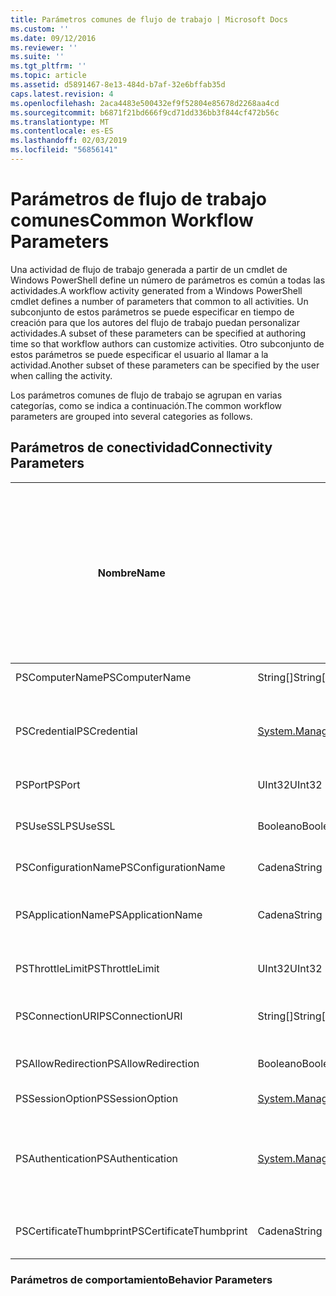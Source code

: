 ```yaml
---
title: Parámetros comunes de flujo de trabajo | Microsoft Docs
ms.custom: ''
ms.date: 09/12/2016
ms.reviewer: ''
ms.suite: ''
ms.tgt_pltfrm: ''
ms.topic: article
ms.assetid: d5891467-8e13-484d-b7af-32e6bffab35d
caps.latest.revision: 4
ms.openlocfilehash: 2aca4483e500432ef9f52804e85678d2268aa4cd
ms.sourcegitcommit: b6871f21bd666f9cd71dd336bb3f844cf472b56c
ms.translationtype: MT
ms.contentlocale: es-ES
ms.lasthandoff: 02/03/2019
ms.locfileid: "56856141"
---
```

# <a name="common-workflow-parameters"></a><span data-ttu-id="7baba-102">Parámetros de flujo de trabajo comunes</span><span class="sxs-lookup"><span data-stu-id="7baba-102">Common Workflow Parameters</span></span>

<span data-ttu-id="7baba-103">Una actividad de flujo de trabajo generada a partir de un cmdlet de Windows PowerShell define un número de parámetros es común a todas las actividades.</span><span class="sxs-lookup"><span data-stu-id="7baba-103">A workflow activity generated from a Windows PowerShell cmdlet  defines a number of parameters that common to all activities.</span></span> <span data-ttu-id="7baba-104">Un subconjunto de estos parámetros se puede especificar en tiempo de creación para que los autores del flujo de trabajo puedan personalizar actividades.</span><span class="sxs-lookup"><span data-stu-id="7baba-104">A subset of these parameters can be specified at authoring time so that workflow authors can customize activities.</span></span> <span data-ttu-id="7baba-105">Otro subconjunto de estos parámetros se puede especificar el usuario al llamar a la actividad.</span><span class="sxs-lookup"><span data-stu-id="7baba-105">Another subset of these parameters can be specified by the user when calling the activity.</span></span>

<span data-ttu-id="7baba-106">Los parámetros comunes de flujo de trabajo se agrupan en varias categorías, como se indica a continuación.</span><span class="sxs-lookup"><span data-stu-id="7baba-106">The common workflow parameters are grouped into several categories as follows.</span></span>

## <a name="connectivity-parameters"></a><span data-ttu-id="7baba-107">Parámetros de conectividad</span><span class="sxs-lookup"><span data-stu-id="7baba-107">Connectivity Parameters</span></span>

|<span data-ttu-id="7baba-108">Nombre</span><span class="sxs-lookup"><span data-stu-id="7baba-108">Name</span></span>|<span data-ttu-id="7baba-109">Tipo</span><span class="sxs-lookup"><span data-stu-id="7baba-109">Type</span></span>|<span data-ttu-id="7baba-110">Descripción</span><span class="sxs-lookup"><span data-stu-id="7baba-110">Description</span></span>|<span data-ttu-id="7baba-111">¿Se pueden especificar por el usuario final en tiempo de ejecución?</span><span class="sxs-lookup"><span data-stu-id="7baba-111">Can be specified by end user at execution time?</span></span>|<span data-ttu-id="7baba-112">¿Se pueden especificar por el autor del flujo de trabajo durante la creación?</span><span class="sxs-lookup"><span data-stu-id="7baba-112">Can be specified by workflow author at authoring time?</span></span>|<span data-ttu-id="7baba-113">¿Se pueden especificar por el autor del flujo de trabajo en la creación de instancias?</span><span class="sxs-lookup"><span data-stu-id="7baba-113">Can be specified by workflow author at instantiation?</span></span>|
|----------|----------|-----------------|-----------------------------------------------------|------------------------------------------------------------|-----------------------------------------------------------|
|<span data-ttu-id="7baba-114">PSComputerName</span><span class="sxs-lookup"><span data-stu-id="7baba-114">PSComputerName</span></span>|<span data-ttu-id="7baba-115">String[]</span><span class="sxs-lookup"><span data-stu-id="7baba-115">String[]</span></span>|<span data-ttu-id="7baba-116">Una lista de nombres de equipo para que se va a iniciar trabajos.</span><span class="sxs-lookup"><span data-stu-id="7baba-116">A list of computer names for which to launch jobs.</span></span>|<span data-ttu-id="7baba-117">Sí</span><span class="sxs-lookup"><span data-stu-id="7baba-117">Yes</span></span>|<span data-ttu-id="7baba-118">Sí</span><span class="sxs-lookup"><span data-stu-id="7baba-118">Yes</span></span>|<span data-ttu-id="7baba-119">Sí</span><span class="sxs-lookup"><span data-stu-id="7baba-119">Yes</span></span>|
|<span data-ttu-id="7baba-120">PSCredential</span><span class="sxs-lookup"><span data-stu-id="7baba-120">PSCredential</span></span>|[<span data-ttu-id="7baba-121">System.Management.Automation.Pscredential</span><span class="sxs-lookup"><span data-stu-id="7baba-121">System.Management.Automation.Pscredential</span></span>](/dotnet/api/System.Management.Automation.PSCredential)|<span data-ttu-id="7baba-122">Credencial de autenticación que se utilizará para iniciar sesión en los equipos especificados por el parámetro PSComputerName.</span><span class="sxs-lookup"><span data-stu-id="7baba-122">The authentication credential to use to login to the computers specified by the PSComputerName parameter.</span></span> <span data-ttu-id="7baba-123">Este parámetro es válido solo si se especifica PSComputerName.</span><span class="sxs-lookup"><span data-stu-id="7baba-123">This parameter is valid only if PSComputerName is specified.</span></span>|<span data-ttu-id="7baba-124">Sí</span><span class="sxs-lookup"><span data-stu-id="7baba-124">Yes</span></span>|<span data-ttu-id="7baba-125">Sí</span><span class="sxs-lookup"><span data-stu-id="7baba-125">Yes</span></span>|<span data-ttu-id="7baba-126">Sí</span><span class="sxs-lookup"><span data-stu-id="7baba-126">Yes</span></span>|
|<span data-ttu-id="7baba-127">PSPort</span><span class="sxs-lookup"><span data-stu-id="7baba-127">PSPort</span></span>|<span data-ttu-id="7baba-128">UInt32</span><span class="sxs-lookup"><span data-stu-id="7baba-128">UInt32</span></span>|<span data-ttu-id="7baba-129">El puerto que se usará para ejecutar el flujo de trabajo.</span><span class="sxs-lookup"><span data-stu-id="7baba-129">The port to be used to run the workflow.</span></span>|<span data-ttu-id="7baba-130">Sí</span><span class="sxs-lookup"><span data-stu-id="7baba-130">Yes</span></span>|<span data-ttu-id="7baba-131">Sí</span><span class="sxs-lookup"><span data-stu-id="7baba-131">Yes</span></span>|<span data-ttu-id="7baba-132">Sí</span><span class="sxs-lookup"><span data-stu-id="7baba-132">Yes</span></span>|
|<span data-ttu-id="7baba-133">PSUseSSL</span><span class="sxs-lookup"><span data-stu-id="7baba-133">PSUseSSL</span></span>|<span data-ttu-id="7baba-134">Booleano</span><span class="sxs-lookup"><span data-stu-id="7baba-134">Boolean</span></span>|<span data-ttu-id="7baba-135">Utilice el protocolo de capa de Sockets seguros (SSL) para establecer una conexión segura con el equipo remoto para ejecutar el flujo de trabajo.</span><span class="sxs-lookup"><span data-stu-id="7baba-135">Use Secure Sockets Layer (SSL) protocol to establish a secure connection to the remote computer to run the workflow.</span></span>|<span data-ttu-id="7baba-136">Sí</span><span class="sxs-lookup"><span data-stu-id="7baba-136">Yes</span></span>|<span data-ttu-id="7baba-137">Sí</span><span class="sxs-lookup"><span data-stu-id="7baba-137">Yes</span></span>|<span data-ttu-id="7baba-138">Sí</span><span class="sxs-lookup"><span data-stu-id="7baba-138">Yes</span></span>|
|<span data-ttu-id="7baba-139">PSConfigurationName</span><span class="sxs-lookup"><span data-stu-id="7baba-139">PSConfigurationName</span></span>|<span data-ttu-id="7baba-140">Cadena</span><span class="sxs-lookup"><span data-stu-id="7baba-140">String</span></span>|<span data-ttu-id="7baba-141">La configuración de sesión utilizada para ejecutar el flujo de trabajo.</span><span class="sxs-lookup"><span data-stu-id="7baba-141">The session configuration used to run the workflow.</span></span>|<span data-ttu-id="7baba-142">Sí</span><span class="sxs-lookup"><span data-stu-id="7baba-142">Yes</span></span>|<span data-ttu-id="7baba-143">Sí</span><span class="sxs-lookup"><span data-stu-id="7baba-143">Yes</span></span>|<span data-ttu-id="7baba-144">Sí</span><span class="sxs-lookup"><span data-stu-id="7baba-144">Yes</span></span>|
|<span data-ttu-id="7baba-145">PSApplicationName</span><span class="sxs-lookup"><span data-stu-id="7baba-145">PSApplicationName</span></span>|<span data-ttu-id="7baba-146">Cadena</span><span class="sxs-lookup"><span data-stu-id="7baba-146">String</span></span>|<span data-ttu-id="7baba-147">La parte del nombre de aplicación de la conexión URI para la ejecución de flujo de trabajo.</span><span class="sxs-lookup"><span data-stu-id="7baba-147">The application name portion of the connection URI for the workflow execution.</span></span> <span data-ttu-id="7baba-148">Use este parámetro solo cuando no se usa el parámetro ConnectionURI.</span><span class="sxs-lookup"><span data-stu-id="7baba-148">Use this parameter only when you are not using the ConnectionURI parameter.</span></span>|<span data-ttu-id="7baba-149">Sí</span><span class="sxs-lookup"><span data-stu-id="7baba-149">Yes</span></span>|<span data-ttu-id="7baba-150">Sí</span><span class="sxs-lookup"><span data-stu-id="7baba-150">Yes</span></span>|<span data-ttu-id="7baba-151">Sí</span><span class="sxs-lookup"><span data-stu-id="7baba-151">Yes</span></span>|
|<span data-ttu-id="7baba-152">PSThrottleLimit</span><span class="sxs-lookup"><span data-stu-id="7baba-152">PSThrottleLimit</span></span>|<span data-ttu-id="7baba-153">UInt32</span><span class="sxs-lookup"><span data-stu-id="7baba-153">UInt32</span></span>|<span data-ttu-id="7baba-154">El número máximo de conexiones simultáneas que se pueden establecer para ejecutar el flujo de trabajo.</span><span class="sxs-lookup"><span data-stu-id="7baba-154">The maximum number of concurrent connections that can be established to run the workflow.</span></span>|<span data-ttu-id="7baba-155">Sí</span><span class="sxs-lookup"><span data-stu-id="7baba-155">Yes</span></span>|<span data-ttu-id="7baba-156">Por determinar</span><span class="sxs-lookup"><span data-stu-id="7baba-156">TBD</span></span>|<span data-ttu-id="7baba-157">Sí</span><span class="sxs-lookup"><span data-stu-id="7baba-157">Yes</span></span>|
|<span data-ttu-id="7baba-158">PSConnectionURI</span><span class="sxs-lookup"><span data-stu-id="7baba-158">PSConnectionURI</span></span>|<span data-ttu-id="7baba-159">String[]</span><span class="sxs-lookup"><span data-stu-id="7baba-159">String[]</span></span>|<span data-ttu-id="7baba-160">Una matriz de identificadores URI completo que especifique los puntos de conexión para las sesiones interactivas utilizadas para ejecutar el flujo de trabajo.</span><span class="sxs-lookup"><span data-stu-id="7baba-160">An array of fully-qualified URIs that specify the endpoints for the interactive sessions used to run the workflow.</span></span>|<span data-ttu-id="7baba-161">Sí</span><span class="sxs-lookup"><span data-stu-id="7baba-161">Yes</span></span>|<span data-ttu-id="7baba-162">Sí</span><span class="sxs-lookup"><span data-stu-id="7baba-162">Yes</span></span>|<span data-ttu-id="7baba-163">Sí</span><span class="sxs-lookup"><span data-stu-id="7baba-163">Yes</span></span>|
|<span data-ttu-id="7baba-164">PSAllowRedirection</span><span class="sxs-lookup"><span data-stu-id="7baba-164">PSAllowRedirection</span></span>|<span data-ttu-id="7baba-165">Booleano</span><span class="sxs-lookup"><span data-stu-id="7baba-165">Boolean</span></span>|<span data-ttu-id="7baba-166">Especifica si se permite la redirección de esta conexión a un URI alternativo para ejecutar el flujo de trabajo.</span><span class="sxs-lookup"><span data-stu-id="7baba-166">Specifies whether to allow redirection of this connection to an alternate URI to run the workflow.</span></span>|<span data-ttu-id="7baba-167">Sí</span><span class="sxs-lookup"><span data-stu-id="7baba-167">Yes</span></span>|<span data-ttu-id="7baba-168">Sí</span><span class="sxs-lookup"><span data-stu-id="7baba-168">Yes</span></span>|<span data-ttu-id="7baba-169">Sí</span><span class="sxs-lookup"><span data-stu-id="7baba-169">Yes</span></span>|
|<span data-ttu-id="7baba-170">PSSessionOption</span><span class="sxs-lookup"><span data-stu-id="7baba-170">PSSessionOption</span></span>|[<span data-ttu-id="7baba-171">System.Management.Automation.Remoting.Pssessionoption</span><span class="sxs-lookup"><span data-stu-id="7baba-171">System.Management.Automation.Remoting.Pssessionoption</span></span>](/dotnet/api/System.Management.Automation.Remoting.PSSessionOption)|<span data-ttu-id="7baba-172">Opciones avanzadas para la sesión utilizada para ejecutar el flujo de trabajo.</span><span class="sxs-lookup"><span data-stu-id="7baba-172">Advanced options for the session used to run the workflow.</span></span>|<span data-ttu-id="7baba-173">Sí</span><span class="sxs-lookup"><span data-stu-id="7baba-173">Yes</span></span>|<span data-ttu-id="7baba-174">Sí</span><span class="sxs-lookup"><span data-stu-id="7baba-174">Yes</span></span>|<span data-ttu-id="7baba-175">Sí</span><span class="sxs-lookup"><span data-stu-id="7baba-175">Yes</span></span>|
|<span data-ttu-id="7baba-176">PSAuthentication</span><span class="sxs-lookup"><span data-stu-id="7baba-176">PSAuthentication</span></span>|[<span data-ttu-id="7baba-177">System.Management.Automation.Runspaces.Authenticationmechanism</span><span class="sxs-lookup"><span data-stu-id="7baba-177">System.Management.Automation.Runspaces.Authenticationmechanism</span></span>](/dotnet/api/System.Management.Automation.Runspaces.AuthenticationMechanism)|<span data-ttu-id="7baba-178">Un valor de la [System.Management.Automation.Runspaces.Authenticationmechanism](/dotnet/api/System.Management.Automation.Runspaces.AuthenticationMechanism) enumeración que especifica el mecanismo de autenticación utilizado para autenticar las credenciales del usuario.</span><span class="sxs-lookup"><span data-stu-id="7baba-178">A value of the [System.Management.Automation.Runspaces.Authenticationmechanism](/dotnet/api/System.Management.Automation.Runspaces.AuthenticationMechanism) enumeration that specifies the authentication mechanism used to authenticate the user's credentials.</span></span>|<span data-ttu-id="7baba-179">Sí</span><span class="sxs-lookup"><span data-stu-id="7baba-179">Yes</span></span>|<span data-ttu-id="7baba-180">Sí</span><span class="sxs-lookup"><span data-stu-id="7baba-180">Yes</span></span>|<span data-ttu-id="7baba-181">Sí</span><span class="sxs-lookup"><span data-stu-id="7baba-181">Yes</span></span>|
|<span data-ttu-id="7baba-182">PSCertificateThumbprint</span><span class="sxs-lookup"><span data-stu-id="7baba-182">PSCertificateThumbprint</span></span>|<span data-ttu-id="7baba-183">Cadena</span><span class="sxs-lookup"><span data-stu-id="7baba-183">String</span></span>|<span data-ttu-id="7baba-184">Digital certificado de clave pública (X509) de una cuenta de usuario que tenga permiso para ejecutar el flujo de trabajo.</span><span class="sxs-lookup"><span data-stu-id="7baba-184">The digital public key certificate (X509) of a user account that has permission to run the workflow.</span></span>|<span data-ttu-id="7baba-185">Sí</span><span class="sxs-lookup"><span data-stu-id="7baba-185">Yes</span></span>|<span data-ttu-id="7baba-186">Sí</span><span class="sxs-lookup"><span data-stu-id="7baba-186">Yes</span></span>|<span data-ttu-id="7baba-187">Sí</span><span class="sxs-lookup"><span data-stu-id="7baba-187">Yes</span></span>|

### <a name="behavior-parameters"></a><span data-ttu-id="7baba-188">Parámetros de comportamiento</span><span class="sxs-lookup"><span data-stu-id="7baba-188">Behavior Parameters</span></span>